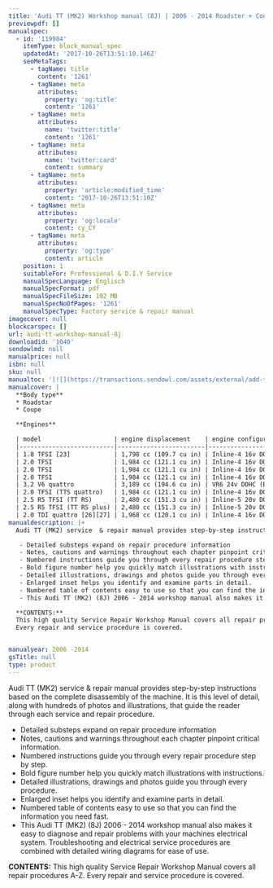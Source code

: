 ```yaml
---
title: 'Audi TT (MK2) Workshop manual (8J) | 2006 - 2014 Roadster + Coupe '
previewpdf: []
manualspec:
  - id: '119984'
    itemType: block_manual_spec
    updatedAt: '2017-10-26T13:51:10.146Z'
    seoMetaTags:
      - tagName: title
        content: '1261'
      - tagName: meta
        attributes:
          property: 'og:title'
          content: '1261'
      - tagName: meta
        attributes:
          name: 'twitter:title'
          content: '1261'
      - tagName: meta
        attributes:
          name: 'twitter:card'
          content: summary
      - tagName: meta
        attributes:
          property: 'article:modified_time'
          content: '2017-10-26T13:51:10Z'
      - tagName: meta
        attributes:
          property: 'og:locale'
          content: cy_CY
      - tagName: meta
        attributes:
          property: 'og:type'
          content: article
    position: 1
    suitableFor: Professional & D.I.Y Service
    manualSpecLanguage: Englisch
    manualSpecFormat: pdf
    manualSpecFileSize: 192 MB
    manualSpecNoOfPages: '1261'
    manualSpecType: Factory service & repair manual
imagecover: null
blockcarspec: []
url: audi-tt-workshop-manual-8j
downloadid: '1040'
sendowlmd: null
manualprice: null
isbn: null
sku: null
manualtoc: '[![](https://transactions.sendowl.com/assets/external/add-to-cart.png)](https://transactions.sendowl.com/products/77663945/A5D355AB/add_to_cart)<script type="text/javascript" src="https://transactions.sendowl.com/assets/sendowl.js"></script>'
manualcover: |
  **Body type**
  * Roadstar
  * Coupe

  **Engines**

  | model                    | engine displacement    | engine configuration, (ID codes) aspiration, fuel system                  | Max rated motive power at rpm (Directive 80/1269/EEC) | max. torque at rpm                 | years     | drivetrain       | 
  |--------------------------|------------------------|---------------------------------------------------------------------------|-------------------------------------------------------|------------------------------------|-----------|------------------| 
  | 1.8 TFSI [23]            | 1,798 cc (109.7 cu in) | Inline-4 16v DOHC (EA888) Turbocharger, Fuel Stratified Injection         | 118 kW (160 PS; 158 bhp) @ 4,500–6,200                | 250 N·m (184 lbf·ft) @ 1,500–4,500 | 2007–     | FWD              | 
  | 2.0 TFSI                 | 1,984 cc (121.1 cu in) | Inline-4 16v DOHC (AXX, BWA, BPY) Turbocharger, Fuel Stratified Injection | 147 kW (200 PS; 197 bhp) @ 5,100–6,000                | 280 N·m (207 lbf·ft) @ 1,800–5,000 | 2006–2010 | FWD, quattro 4WD | 
  | 2.0 TFSI                 | 1,984 cc (121.1 cu in) | Inline-4 16v DOHC Turbocharger, Fuel Stratified Injection                 | 155 kW (211 PS; 208 bhp) @ 5,300–6,000                | 280 N·m (207 lbf·ft) @ 1,700–5,000 | 2008–     | FWD, quattro 4WD | 
  | 2.0 TFSI                 | 1,984 cc (121.1 cu in) | Inline-4 16v DOHC (EA888) Turbocharger, Fuel Stratified Injection         | 155 kW (211 PS; 208 bhp) @ 4,300–6,000                | 350 N·m (258 lbf·ft) @ 1,600–4,200 | 2010–     | FWD, quattro 4WD | 
  | 3.2 V6 quattro           | 3,189 cc (194.6 cu in) | VR6 24v DOHC (BUB) multi-point sequential indirect fuel injection         | 184 kW (250 PS; 247 bhp) @ 6,300                      | 320 N·m (236 lbf·ft) @ 2,500–3,000 | 2006–2010 | quattro 4WD      | 
  | 2.0 TFSI (TTS quattro)   | 1,984 cc (121.1 cu in) | Inline-4 16v DOHC (EA113: CDL) Turbocharger, Fuel Stratified Injection    | 200 kW (272 PS; 268 bhp) @ 6,000                      | 350 N·m (258 lbf·ft) @ 2,500–5,000 | 2008–     | quattro 4WD      | 
  | 2.5 R5 TFSI (TT RS)      | 2,480 cc (151.3 cu in) | Inline-5 20v DOHC (CEPA) Turbocharger, Fuel Stratified Injection          | 250 kW (340 PS; 335 bhp) @ 5,400–6,500                | 450 N·m (332 lbf·ft) @ 1,600–5,300 | 2009–     | quattro 4WD      | 
  | 2.5 R5 TFSI (TT RS plus) | 2,480 cc (151.3 cu in) | Inline-5 20v DOHC (CEPB) Turbocharger, Fuel Stratified Injection          | 265 kW (360 PS; 355 bhp) @ 5,400–6,500                | 464 N·m (342 lbf·ft) @ 1,600–5,300 | 2012–     | quattro 4WD      | 
  | 2.0 TDI quattro [26][27] | 1,968 cc (120.1 cu in) | Inline-4 16v DOHC Turbocharged Direct Injection (TDI) CR                  | 125 kW (170 PS; 168 bhp) @ 4,200                      | 350 N·m (258 lbf·ft) @ 1,750–2,500 | 2008–     | quattro 4WD      | 
manualdescription: |+
  Audi TT (MK2) service  & repair manual provides step-by-step instructions based on the complete disassembly of the machine. It is this level of detail, along with hundreds of photos and illustrations, that guide the reader through each service and repair procedure. 

   - Detailed substeps expand on repair procedure information 
   - Notes, cautions and warnings throughout each chapter pinpoint critical information. 
   - Numbered instructions guide you through every repair procedure step by step. 
   - Bold figure number help you quickly match illustrations with instructions. 
   - Detailed illustrations, drawings and photos guide you through every procedure. 
   - Enlarged inset helps you identify and examine parts in detail. 
   - Numbered table of contents easy to use so that you can find the information you need fast. 
   - This Audi TT (MK2) (8J) 2006 - 2014 workshop manual also makes it easy to diagnose and repair problems with your machines electrical system. Troubleshooting and electrical service procedures are combined with detailed wiring diagrams for ease of use. 

  **CONTENTS:**
  This high quality Service Repair Workshop Manual covers all repair procedures A-Z.
  Every repair and service procedure is covered.


manualyear: 2006 -2014
gsTitle: null
type: product
---
```


Audi TT (MK2) service  & repair manual provides step-by-step instructions based on the complete disassembly of the machine. It is this level of detail, along with hundreds of photos and illustrations, that guide the reader through each service and repair procedure. 

 - Detailed substeps expand on repair procedure information 
 - Notes, cautions and warnings throughout each chapter pinpoint critical information. 
 - Numbered instructions guide you through every repair procedure step by step. 
 - Bold figure number help you quickly match illustrations with instructions. 
 - Detailed illustrations, drawings and photos guide you through every procedure. 
 - Enlarged inset helps you identify and examine parts in detail. 
 - Numbered table of contents easy to use so that you can find the information you need fast. 
 - This Audi TT (MK2) (8J) 2006 - 2014 workshop manual also makes it easy to diagnose and repair problems with your machines electrical system. Troubleshooting and electrical service procedures are combined with detailed wiring diagrams for ease of use. 

**CONTENTS:**
This high quality Service Repair Workshop Manual covers all repair procedures A-Z.
Every repair and service procedure is covered.


